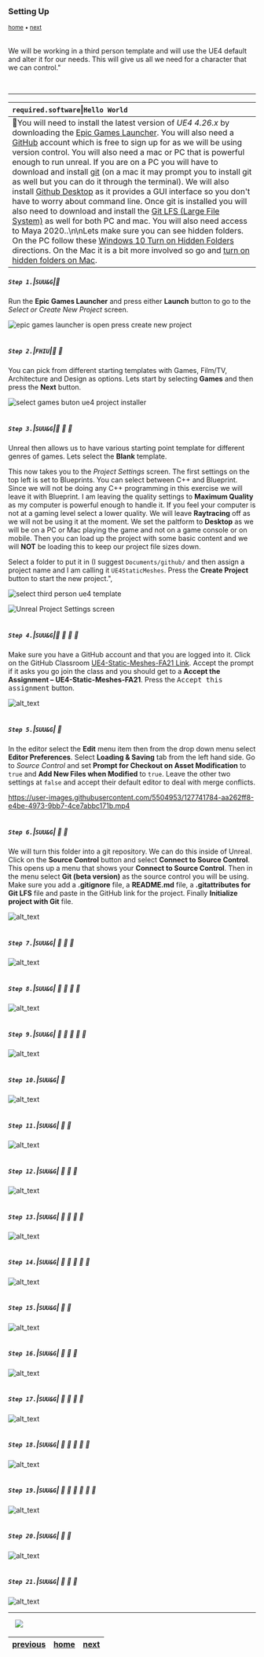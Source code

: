 <img src="https://via.placeholder.com/1000x4/45D7CA/45D7CA" alt="drawing" height="4px"/>

### Setting Up

<sub>[home](../README.md#user-content-ue4-static-meshes) • [next](../)</sub>

<img src="https://via.placeholder.com/1000x4/45D7CA/45D7CA" alt="drawing" height="4px"/>

We will be working in a third person template and will use the UE4 default and alter it for our needs.  This will give us all we need for a character that we can control."

<br>

---
| `required.software`\|`Hello World`| 
| :--- |
| :floppy_disk:You will need to install the latest version of _UE4 4.26.x_ by downloading the [Epic Games Launcher](https://www.epicgames.com/store/en-US/download). You will also need a [GitHub](https://github.com/) account which is free to sign up for as we will be using version control. You will also need a mac or PC that is powerful enough to run unreal. If you are on a PC you will have to download and install [git](https://git-scm.com/downloads) (on a mac it may prompt you to install git as well but you can do it through the terminal). We will also install [Github Desktop](https://desktop.github.com) as it provides a GUI interface so you don't have to worry about command line. Once git is installed you will also need to download and install the [Git LFS (Large File System)](https://git-lfs.github.com) as well for both PC and mac.  You will also need access to Maya 2020..\n\nLets make sure you can see hidden folders. On the PC follow these [Windows 10 Turn on Hidden Folders](https://support.microsoft.com/en-us/help/4028316/windows-view-hidden-files-and-folders-in-windows-10) directions. On the Mac it is a bit more involved so go and [turn on hidden folders on Mac](https://ianlunn.co.uk/articles/quickly-showhide-hidden-files-mac-os-x-mavericks). |

##### `Step 1.`\|`SUU&G`|:small_blue_diamond:

Run the **Epic Games Launcher** and press either **Launch** button to go to the *Select or Create New Project* screen.

![epic games launcher is open press create new project](images/LaunchUE4.jpg)

<img src="https://via.placeholder.com/500x2/45D7CA/45D7CA" alt="drawing" height="2px" alt = ""/>

##### `Step 2.`\|`FHIU`|:small_blue_diamond: :small_blue_diamond: 

You can pick from different starting templates with Games, Film/TV, Architecture and Design as options.  Lets start by selecting **Games** and then press the **Next** button.

![select games buton ue4 project installer](images/image_13.png)

<img src="https://via.placeholder.com/500x2/45D7CA/45D7CA" alt="drawing" height="2px" alt = ""/>

##### `Step 3.`\|`SUU&G`|:small_blue_diamond: :small_blue_diamond: :small_blue_diamond:

Unreal then allows us to have various starting point template for different genres of games.  Lets select the **Blank** template.

This now takes you to the *Project Settings* screen. The first settings on the top left is set to Blueprints.  You can select between C++ and Blueprint.  Since we will not be doing any C++ programming in this exercise we will leave it with Blueprint.  I am leaving the quality settings to **Maximum Quality** as my computer is powerful enough to handle it.  If you feel your computer is not at a gaming level select a lower quality.  We will leave **Raytracing** off as we will not be using it at the moment.  We set the paltform to **Desktop** as we will be on a PC or Mac playing the game and not on a game console or on mobile.  Then you can load up the project with some basic content and we will **NOT** be loading this  to keep our project file sizes down.

Select a folder to put it in (I suggest `Documents/github/` and then assign a project name and I am calling it `UE4StaticMeshes`.  Press the **Create Project** button to start the new project.",

![select third person ue4 template](images/image_14.png)

![Unreal Project Settings screen](images/image_15.png)


<img src="https://via.placeholder.com/500x2/45D7CA/45D7CA" alt="drawing" height="2px" alt = ""/>

##### `Step 4.`\|`SUU&G`|:small_blue_diamond: :small_blue_diamond: :small_blue_diamond: :small_blue_diamond:

Make sure you have a GitHub account and that you are logged into it. Click on the GitHub Classroom [UE4-Static-Meshes-FA21 Link](https://classroom.github.com/a/W90fu96j). Accept the prompt if it asks you go join the class and you should get to a **Accept the Assignment – UE4-Static-Meshes-FA21**. Press the <kbd>Accept this assignment</kbd> button.

![alt_text](images/.jpg)

<img src="https://via.placeholder.com/500x2/45D7CA/45D7CA" alt="drawing" height="2px" alt = ""/>

##### `Step 5.`\|`SUU&G`| :small_orange_diamond:

In the editor select the **Edit** menu item then from the drop down menu select **Editor Preferences**. Select **Loading & Saving** tab from the left hand side.  Go to *Source Control* and set **Prompt for Checkout on Asset Modification** to `true` and **Add New Files when Modified** to `true`.  Leave the other two settings at `false` and accept their default editor to deal with merge conflicts. 

https://user-images.githubusercontent.com/5504953/127741784-aa262ff8-e4be-4973-9bb7-4ce7abbc171b.mp4

<img src="https://via.placeholder.com/500x2/45D7CA/45D7CA" alt="drawing" height="2px" alt = ""/>

##### `Step 6.`\|`SUU&G`| :small_orange_diamond: :small_blue_diamond:

We will turn this folder into a git repository.  We can do this inside of Unreal.  Click on the **Source Control** button and select **Connect to Source Control**.  This opens up a menu that shows your **Connect to Source Control**.  Then in the menu select **Git (beta version)** as the source control you will be using. Make sure you add a **.gitignore** file, a **README.md** file, a **.gitattributes for Git LFS** file and paste in the GitHub link for the project. Finally **Initialize project with Git** file.
    
![alt_text](images/.jpg)

<img src="https://via.placeholder.com/500x2/45D7CA/45D7CA" alt="drawing" height="2px" alt = ""/>

##### `Step 7.`\|`SUU&G`| :small_orange_diamond: :small_blue_diamond: :small_blue_diamond:

![alt_text](images/.jpg)

<img src="https://via.placeholder.com/500x2/45D7CA/45D7CA" alt="drawing" height="2px" alt = ""/>

##### `Step 8.`\|`SUU&G`| :small_orange_diamond: :small_blue_diamond: :small_blue_diamond: :small_blue_diamond:

![alt_text](images/.jpg)

<img src="https://via.placeholder.com/500x2/45D7CA/45D7CA" alt="drawing" height="2px" alt = ""/>

##### `Step 9.`\|`SUU&G`| :small_orange_diamond: :small_blue_diamond: :small_blue_diamond: :small_blue_diamond: :small_blue_diamond:

![alt_text](images/.jpg)

<img src="https://via.placeholder.com/500x2/45D7CA/45D7CA" alt="drawing" height="2px" alt = ""/>

##### `Step 10.`\|`SUU&G`| :large_blue_diamond:

![alt_text](images/.jpg)

<img src="https://via.placeholder.com/500x2/45D7CA/45D7CA" alt="drawing" height="2px" alt = ""/>

##### `Step 11.`\|`SUU&G`| :large_blue_diamond: :small_blue_diamond: 

![alt_text](images/.jpg)

<img src="https://via.placeholder.com/500x2/45D7CA/45D7CA" alt="drawing" height="2px" alt = ""/>


##### `Step 12.`\|`SUU&G`| :large_blue_diamond: :small_blue_diamond: :small_blue_diamond: 

![alt_text](images/.jpg)

<img src="https://via.placeholder.com/500x2/45D7CA/45D7CA" alt="drawing" height="2px" alt = ""/>

##### `Step 13.`\|`SUU&G`| :large_blue_diamond: :small_blue_diamond: :small_blue_diamond:  :small_blue_diamond: 

![alt_text](images/.jpg)

<img src="https://via.placeholder.com/500x2/45D7CA/45D7CA" alt="drawing" height="2px" alt = ""/>

##### `Step 14.`\|`SUU&G`| :large_blue_diamond: :small_blue_diamond: :small_blue_diamond: :small_blue_diamond:  :small_blue_diamond: 

![alt_text](images/.jpg)

<img src="https://via.placeholder.com/500x2/45D7CA/45D7CA" alt="drawing" height="2px" alt = ""/>

##### `Step 15.`\|`SUU&G`| :large_blue_diamond: :small_orange_diamond: 

![alt_text](images/.jpg)

<img src="https://via.placeholder.com/500x2/45D7CA/45D7CA" alt="drawing" height="2px" alt = ""/>

##### `Step 16.`\|`SUU&G`| :large_blue_diamond: :small_orange_diamond:   :small_blue_diamond: 

![alt_text](images/.jpg)

<img src="https://via.placeholder.com/500x2/45D7CA/45D7CA" alt="drawing" height="2px" alt = ""/>

##### `Step 17.`\|`SUU&G`| :large_blue_diamond: :small_orange_diamond: :small_blue_diamond: :small_blue_diamond:

![alt_text](images/.jpg)

<img src="https://via.placeholder.com/500x2/45D7CA/45D7CA" alt="drawing" height="2px" alt = ""/>

##### `Step 18.`\|`SUU&G`| :large_blue_diamond: :small_orange_diamond: :small_blue_diamond: :small_blue_diamond: :small_blue_diamond:

![alt_text](images/.jpg)

<img src="https://via.placeholder.com/500x2/45D7CA/45D7CA" alt="drawing" height="2px" alt = ""/>

##### `Step 19.`\|`SUU&G`| :large_blue_diamond: :small_orange_diamond: :small_blue_diamond: :small_blue_diamond: :small_blue_diamond: :small_blue_diamond:

![alt_text](images/.jpg)

<img src="https://via.placeholder.com/500x2/45D7CA/45D7CA" alt="drawing" height="2px" alt = ""/>

##### `Step 20.`\|`SUU&G`| :large_blue_diamond: :large_blue_diamond:

![alt_text](images/.jpg)

<img src="https://via.placeholder.com/500x2/45D7CA/45D7CA" alt="drawing" height="2px" alt = ""/>

##### `Step 21.`\|`SUU&G`| :large_blue_diamond: :large_blue_diamond: :small_blue_diamond:

![alt_text](images/.jpg)

___

<img src="https://via.placeholder.com/500x2/45D7CA/45D7CA" alt="drawing" height="2px" alt = ""/>

<img src="https://via.placeholder.com/1000x4/dba81a/dba81a" alt="drawing" height="4px" alt = ""/>

<img src="https://via.placeholder.com/1000x100/45D7CA/000000/?text=Next Up - README.md File">

<img src="https://via.placeholder.com/1000x4/dba81a/dba81a" alt="drawing" height="4px" alt = ""/>

| [previous](../)| [home](../README.md#user-content-ue4-static-meshes) | [next](../)|
|---|---|---|

